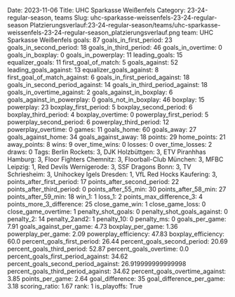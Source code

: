Date: 2023-11-06
Title: UHC Sparkasse Weißenfels
Category: 23-24-regular-season, teams
Slug: uhc-sparkasse-weissenfels-23-24-regular-season
Platzierungsverlauf:23-24-regular-season/teams/uhc-sparkasse-weissenfels-23-24-regular-season_platzierungsverlauf.png
team: UHC Sparkasse Weißenfels
goals: 87
goals_in_first_period: 23
goals_in_second_period: 18
goals_in_third_period: 46
goals_in_overtime: 0
goals_in_boxplay: 0
goals_in_powerplay: 11
leading_goals: 15
equalizer_goals: 11
first_goal_of_match: 5
goals_against: 52
leading_goals_against: 13
equalizer_goals_against: 8
first_goal_of_match_against: 6
goals_in_first_period_against: 18
goals_in_second_period_against: 14
goals_in_third_period_against: 18
goals_in_overtime_against: 2
goals_against_in_boxplay: 6
goals_against_in_powerplay: 0
goals_not_in_boxplay: 46
boxplay: 15
powerplay: 23
boxplay_first_period: 5
boxplay_second_period: 6
boxplay_third_period: 4
boxplay_overtime: 0
powerplay_first_period: 5
powerplay_second_period: 6
powerplay_third_period: 12
powerplay_overtime: 0
games: 11
goals_home: 60
goals_away: 27
goals_against_home: 34
goals_against_away: 18
points: 29
home_points: 21
away_points: 8
wins: 9
over_time_wins: 0
losses: 0
over_time_losses: 2
draws: 0
Tags:  Berlin Rockets: 3,  DJK Holzbüttgen: 3,  ETV Piranhhas Hamburg: 3,  Floor Fighters Chemnitz: 3,  Floorball-Club München: 3,  MFBC Leipzig: 1,  Red Devils Wernigerode: 3,  SSF Dragons Bonn: 3,  TV Schriesheim: 3,  Unihockey Igels Dresden: 1,  VfL Red Hocks Kaufering: 3,
points_after_first_period: 17
points_after_second_period: 22
points_after_third_period: 0
points_after_55_min: 30
points_after_58_min: 27
points_after_59_min: 18
win_1: 1
loss_1: 2
points_max_difference_3: 4
points_more_3_difference: 25
close_game_win: 1
close_game_loss: 0
close_game_overtime: 1
penalty_shot_goals: 0
penalty_shot_goals_against: 0
penalty_2: 14
penalty_2and2: 1
penalty_10: 0
penalty_ms: 0
goals_per_game: 7.91
goals_against_per_game: 4.73
boxplay_per_game: 1.36
powerplay_per_game: 2.09
powerplay_efficiency: 47.83
boxplay_efficiency: 60.0
percent_goals_first_period: 26.44
percent_goals_second_period: 20.69
percent_goals_third_period: 52.87
percent_goals_overtime: 0.0
percent_goals_first_period_against: 34.62
percent_goals_second_period_against: 26.919999999999998
percent_goals_third_period_against: 34.62
percent_goals_overtime_against: 3.85
points_per_game: 2.64
goal_difference: 35
goal_difference_per_game: 3.18
scoring_ratio: 1.67
rank: 1
is_playoffs: True
